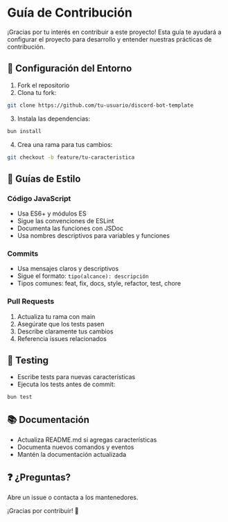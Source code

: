# Guía de Contribución

¡Gracias por tu interés en contribuir a este proyecto! Esta guía te ayudará a configurar el proyecto para desarrollo y entender nuestras prácticas de contribución.

## 🔧 Configuración del Entorno

1. Fork el repositorio
2. Clona tu fork:
```bash
git clone https://github.com/tu-usuario/discord-bot-template
```
3. Instala las dependencias:
```bash
bun install
```
4. Crea una rama para tus cambios:
```bash
git checkout -b feature/tu-caracteristica
```

## 📝 Guías de Estilo

### Código JavaScript

- Usa ES6+ y módulos ES
- Sigue las convenciones de ESLint
- Documenta las funciones con JSDoc
- Usa nombres descriptivos para variables y funciones

### Commits

- Usa mensajes claros y descriptivos
- Sigue el formato: `tipo(alcance): descripción`
- Tipos comunes: feat, fix, docs, style, refactor, test, chore

### Pull Requests

1. Actualiza tu rama con main
2. Asegúrate que los tests pasen
3. Describe claramente tus cambios
4. Referencia issues relacionados

## 🧪 Testing

- Escribe tests para nuevas características
- Ejecuta los tests antes de commit:
```bash
bun test
```

## 📚 Documentación

- Actualiza README.md si agregas características
- Documenta nuevos comandos y eventos
- Mantén la documentación actualizada

## ❓ ¿Preguntas?

Abre un issue o contacta a los mantenedores.

¡Gracias por contribuir! 🎉